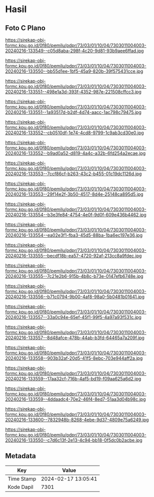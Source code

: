 # Hasil

## Foto C Plano

https://sirekap-obj-formc.kpu.go.id/0f80/pemilu/pdpr/73/03/01/10/04/7303011004003-20240216-133549--c05d8aba-298f-4c20-9d81-93b9aee6ffad.jpg

https://sirekap-obj-formc.kpu.go.id/0f80/pemilu/pdpr/73/03/01/10/04/7303011004003-20240216-133550--bb55d1ee-1bf5-45a9-820b-39f575431cce.jpg

https://sirekap-obj-formc.kpu.go.id/0f80/pemilu/pdpr/73/03/01/10/04/7303011004003-20240216-133551--498e1a3d-393f-4352-987e-221508cffcc3.jpg

https://sirekap-obj-formc.kpu.go.id/0f80/pemilu/pdpr/73/03/01/10/04/7303011004003-20240216-133551--1a93517d-b2df-4d74-aacc-1ac798c79475.jpg

https://sirekap-obj-formc.kpu.go.id/0f80/pemilu/pdpr/73/03/01/10/04/7303011004003-20240216-133552--cb0510df-1e74-4cd8-9799-1c9ab3cd30e0.jpg

https://sirekap-obj-formc.kpu.go.id/0f80/pemilu/pdpr/73/03/01/10/04/7303011004003-20240216-133552--b9ad0a52-d819-4a4c-a32b-6fd254a2ecae.jpg

https://sirekap-obj-formc.kpu.go.id/0f80/pemilu/pdpr/73/03/01/10/04/7303011004003-20240216-133553--7ccf86cf-b263-43c2-b455-01c19dc1126d.jpg

https://sirekap-obj-formc.kpu.go.id/0f80/pemilu/pdpr/73/03/01/10/04/7303011004003-20240216-133553--29f14e2f-3b50-4517-8d4e-25148ca895d5.jpg

https://sirekap-obj-formc.kpu.go.id/0f80/pemilu/pdpr/73/03/01/10/04/7303011004003-20240216-133554--b3e3fe84-4754-4e0f-9d0f-609e436b4462.jpg

https://sirekap-obj-formc.kpu.go.id/0f80/pemilu/pdpr/73/03/01/10/04/7303011004003-20240216-133554--ea02e3f1-fba3-45d5-88ba-1ba6ec197e36.jpg

https://sirekap-obj-formc.kpu.go.id/0f80/pemilu/pdpr/73/03/01/10/04/7303011004003-20240216-133555--becdf18b-ea57-4720-92af-213cc8a9fdec.jpg

https://sirekap-obj-formc.kpu.go.id/0f80/pemilu/pdpr/73/03/01/10/04/7303011004003-20240216-133555--7c21e2b6-915b-4b8c-b73e-0147efb6748e.jpg

https://sirekap-obj-formc.kpu.go.id/0f80/pemilu/pdpr/73/03/01/10/04/7303011004003-20240216-133556--b71c0794-9b00-4af8-98a0-5b0481b01641.jpg

https://sirekap-obj-formc.kpu.go.id/0f80/pemilu/pdpr/73/03/01/10/04/7303011004003-20240216-133557--33a0c94e-65ef-45f1-99f5-4a97a93f531c.jpg

https://sirekap-obj-formc.kpu.go.id/0f80/pemilu/pdpr/73/03/01/10/04/7303011004003-20240216-133557--8d48afce-478b-44ab-b3fd-64465a7a209f.jpg

https://sirekap-obj-formc.kpu.go.id/0f80/pemilu/pdpr/73/03/01/10/04/7303011004003-20240216-133558--903b32af-20d5-41f5-8ebc-703e944aff2a.jpg

https://sirekap-obj-formc.kpu.go.id/0f80/pemilu/pdpr/73/03/01/10/04/7303011004003-20240216-133559--17aa32cf-716b-4af5-bd19-f09aa625a6d2.jpg

https://sirekap-obj-formc.kpu.go.id/0f80/pemilu/pdpr/73/03/01/10/04/7303011004003-20240216-133559--4ddaadc4-70e2-46f4-8ed7-51aa3d04b98c.jpg

https://sirekap-obj-formc.kpu.go.id/0f80/pemilu/pdpr/73/03/01/10/04/7303011004003-20240216-133600--7832948b-8268-4ebe-9d37-4809e75a6249.jpg

https://sirekap-obj-formc.kpu.go.id/0f80/pemilu/pdpr/73/03/01/10/04/7303011004003-20240216-133550--c7d6c13f-2e13-4c94-bb18-0f5dc0b2acbe.jpg


## Metadata

| Key        | Value               |
| ---------- | ------------------- |
| Time Stamp | 2024-02-17 13:05:41 |
| Kode Dapil | 7301                |




